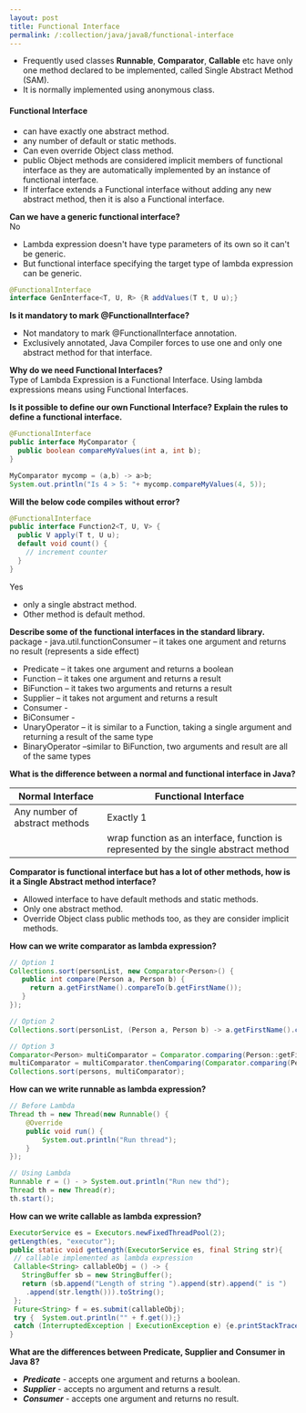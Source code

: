 ```yaml
---
layout: post
title: Functional Interface
permalink: /:collection/java/java8/functional-interface
---
```


* Frequently used classes **Runnable**, **Comparator**, **Callable** etc have only one method declared to be implemented, called Single Abstract Method (SAM). 
* It is normally implemented using anonymous class.

#### Functional Interface
* can have exactly one abstract method.
* any number of default or static methods.
* Can even override Object class method.
* public Object methods are considered implicit members of functional interface as they are automatically implemented by an instance of functional interface.
* If interface extends a Functional interface without adding any new abstract method, then it is also a Functional interface.

**Can we have a generic functional interface?**  
No
* Lambda expression doesn't have type parameters of its own so it can't be generic. 
* But functional interface specifying the target type of lambda expression can be generic.

```java
@FunctionalInterface
interface GenInterface<T, U, R> {R addValues(T t, U u);}
```

**Is it mandatory to mark @FunctionalInterface?**  
* Not mandatory to mark @FunctionalInterface annotation.
* Exclusively annotated, Java Compiler forces to use one and only one abstract method for that interface.

**Why do we need Functional Interfaces?**  
Type of Lambda Expression is a Functional Interface. Using lambda expressions means using Functional Interfaces.

**Is it possible to define our own Functional Interface? Explain the rules to define a functional interface.**  

```java
@FunctionalInterface
public interface MyComparator {
  public boolean compareMyValues(int a, int b);
}

MyComparator mycomp = (a,b) -> a>b;
System.out.println("Is 4 > 5: "+ mycomp.compareMyValues(4, 5));
```

**Will the below code compiles without error?**

```java
@FunctionalInterface
public interface Function2<T, U, V> {
  public V apply(T t, U u);
  default void count() {
    // increment counter
  }
}
```
Yes
* only a single abstract method.
* Other method is default method.

**Describe some of the functional interfaces in the standard library.**  
package - java.util.functionConsumer – it takes one argument and returns no result (represents a side effect)
* Predicate – it takes one argument and returns a boolean 
* Function – it takes one argument and returns a result
* BiFunction – it takes two arguments and returns a result
* Supplier – it takes not argument and returns a result
* Consumer - 
* BiConsumer - 
* UnaryOperator – it is similar to a Function, taking a single argument and returning a result of the same type
* BinaryOperator –similar to BiFunction, two arguments and result are all of the same types

**What is the difference between a normal and functional interface in Java?**  

|Normal Interface	| Functional Interface|
---|---
|Any number of abstract methods|Exactly 1
||wrap function as an interface, function is represented by the single abstract method|

**Comparator is functional interface but has a lot of other methods, how is it a Single Abstract method interface?**  
* Allowed interface to have default methods and static methods.
* Only one abstract method.
* Override Object class public methods too, as they are consider implicit methods.

**How can we write comparator as lambda expression?**

```java
// Option 1
Collections.sort(personList, new Comparator<Person>() {
   public int compare(Person a, Person b) {
     return a.getFirstName().compareTo(b.getFirstName());
   }
});

// Option 2
Collections.sort(personList, (Person a, Person b) -> a.getFirstName().compareTo(b.getFirstName()));

// Option 3
Comparator<Person> multiComparator = Comparator.comparing(Person::getFirstName);
multiComparator = multiComparator.thenComparing(Comparator.comparing(Person::getLastName));
Collections.sort(persons, multiComparator);
```

**How can we write runnable as lambda expression?**

```java
// Before Lambda
Thread th = new Thread(new Runnable() {
    @Override
    public void run() {
        System.out.println("Run thread");
    }
});
```
```java
// Using Lambda
Runnable r = () - > System.out.println("Run new thd");
Thread th = new Thread(r);
th.start();
```
**How can we write callable as lambda expression?**

```java
ExecutorService es = Executors.newFixedThreadPool(2);
getLength(es, "executor");
public static void getLength(ExecutorService es, final String str){
 // callable implemented as lambda expression
 Callable<String> callableObj = () -> {
   StringBuffer sb = new StringBuffer();
   return (sb.append("Length of string ").append(str).append(" is ")
	.append(str.length())).toString();
 };
 Future<String> f = es.submit(callableObj);
 try {  System.out.println("" + f.get());}
 catch (InterruptedException | ExecutionException e) {e.printStackTrace();}
}
```
**What are the differences between Predicate, Supplier and Consumer in Java 8?**  
* ***Predicate*** - accepts one argument and returns a boolean.
* ***Supplier***  - accepts no argument and returns a result.
* ***Consumer***  - accepts one argument and returns no result.
